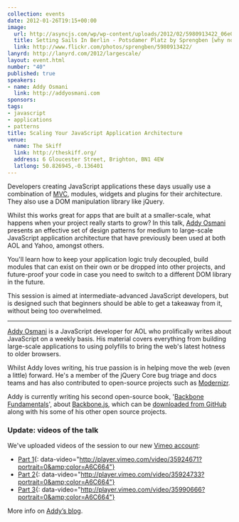 ```yaml
--- 
collection: events
date: 2012-01-26T19:15+00:00
image: 
  url: http://asyncjs.com/wp/wp-content/uploads/2012/02/5980913422_06e08daef2_o.jpg
  title: Setting Sails In Berlin - Potsdamer Platz by Sprengben [why not get a friend], on Flickr
  link: http://www.flickr.com/photos/sprengben/5980913422/
lanyrd: http://lanyrd.com/2012/largescale/
layout: event.html
number: "40"
published: true
speakers:
- name: Addy Osmani
  link: http://addyosmani.com
sponsors: 
tags: 
- javascript
- applications
- patterns
title: Scaling Your JavaScript Application Architecture
venue: 
  name: The Skiff
  link: http://theskiff.org/
  address: 6 Gloucester Street, Brighton, BN1 4EW
  latlong: 50.826945,-0.136401
---
```


<p>Developers creating JavaScript applications these days usually use a combination of <a href="http://en.wikipedia.org/wiki/Model-view-controller">MVC</a>, modules, widgets and plugins for their architecture. They also use a DOM manipulation library like jQuery.</p>

<p>Whilst this works great for apps that are built at a smaller-scale, what happens when your project really starts to grow? In this talk, <a href="http://addyosmani.com">Addy Osmani</a> presents an effective set of <span class="summary">design patterns for medium to large-scale JavaScript application architecture</span> that have previously been used at both AOL and Yahoo, amongst others.</p>

<p>You'll learn how to keep your application logic truly decoupled, build modules that can exist on their own or be dropped into other projects, and future-proof your code in case you need to switch to a different DOM library in the future.</p>

<p>This session is aimed at intermediate-advanced JavaScript developers, but is designed such that beginners should be able to get a takeaway from it, without being too overwhelmed.</p>

<hr>
<p><a href="https://twitter.com/addyosmani">Addy Osmani</a> is a JavaScript developer for AOL who prolifically writes about JavaScript on a weekly basis. His material covers everything from building large-scale applications to using polyfills to bring the web's latest hotness to older browsers.</p>

<p>Whilst Addy loves writing, his true passion is in helping move the web (even a little) forward. He's a member of the jQuery Core bug triage and docs teams and has also contributed to open-source projects such as <a href="http://www.modernizr.com">Modernizr</a>.</p>

<p>Addy is currently writing his second open-source book, '<a href="http://addyosmani.com/blog/backbone-fundamentals/">Backbone Fundamentals</a>', about <a href="http://asyncjs.com/backbone/">Backbone.js</a>, which can be <a href="https://github.com/addyosmani/backbone-fundamentals">downloaded from GitHub</a> along with his some of his other open source projects.</p>

### Update: videos of the talk

We've uploaded videos of the session to our new [Vimeo account](http://vimeo.com/asyncjs):

- [Part 1](http://vimeo.com/35924671){: data-video="http://player.vimeo.com/video/35924671?portrait=0&amp;color=A6C664"}
- [Part 2](http://vimeo.com/35924733){: data-video="http://player.vimeo.com/video/35924733?portrait=0&amp;color=A6C664"}
- [Part 3](http://vimeo.com/35990666){: data-video="http://player.vimeo.com/video/35990666?portrait=0&amp;color=A6C664"}

More info on [Addy’s blog](http://addyosmani.com/scalable-javascript-videos/).

